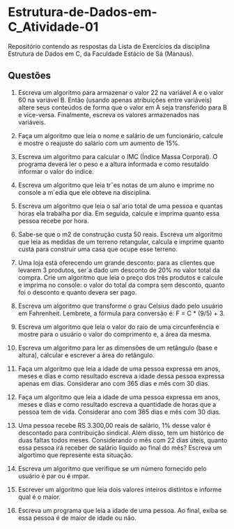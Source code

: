 # Estrutura-de-Dados-em-C_Atividade-01
Repositório contendo as respostas da Lista de Exercícios da disciplina Estrutura de Dados em C, da Faculdade Estácio de Sá (Manaus).

## Questões

1) Escreva um algoritmo para armazenar o valor 22 na variável A e o valor 60 na variável B.
Então (usando apenas atribuições entre variáveis) altere seus conteúdos de forma que o
valor em A seja transferido para B e vice-versa. Finalmente, escreva os valores
armazenados nas variáveis.

02. Faça um algoritmo que leia o nome e salário de um funcionário, calcule e mostre o
reajuste do salário com um aumento de 15%.

3. Escreva um algoritmo para calcular o IMC (Índice Massa Corporal). O programa deverá
ler o peso e a altura informada e como resutaldo informar o valor do índice.

4. Escreva um algoritmo que leia trˆes notas de um aluno e imprime no console a m´edia que ele
obteve na disciplina.

5. Escreva um algoritmo que leia o sal´ario total de uma pessoa e quantas horas ela trabalha
por dia. Em seguida, calcule e imprima quanto essa pessoa recebe por hora.

6. Sabe-se que o m2 de construção custa 50 reais. Escreva um algoritmo que leia as medidas
de um terreno retangular, calcula e imprime quanto custa para construir uma casa que
ocupe esse terreno.

7. Uma loja está oferecendo um grande desconto: para as clientes que levarem 3
produtos, ser´a dado um desconto de 20% no valor total da compra. Crie um algoritmo
que leia o preço dos três produtos e calcule e imprima no console: o valor do total da
compra sem desconto, quanto foi o desconto e quanto devera ser pago.

8. Escreva um algoritmo que transforme o grau Celsius dado pelo usuário em
Fahrenheit. Lembrete, a fórmula para conversão é: F = C * (9/5) + 3.

9. Escreva um algoritmo que leia o valor do raio de uma circunferência e mostre para o
usuário o valor do comprimento e, a área da mesma.

10. Escreva um algoritmo para ler as dimensôes de um retângulo (base e altura), calcular e
escrever a área do retângulo.

11. Faça um algoritmo que leia a idade de uma pessoa expressa em anos, meses e dias e
como resultado escreva a idade dessa pessoa expressa apenas em dias. Considerar
ano com 365 dias e mês com 30 dias.

12. Faça um algoritmo que leia a idade de uma pessoa expressa em anos, meses e dias e
como resultado escreva a quantidade de horas que a pessoa tem de vida. Considerar
ano com 365 dias e mês com 30 dias.

13. Uma pessoa recebe RS 3.300,00 reais de salário, 1% desse valor é descontado
para contribuição sindical. Além disso, tem um histórico de duas faltas todos meses.
Considerando o mês com 22 dias úteis, quanto essa pessoa irá receber de salário
líquido ao final do mês? Escreva um algortimo que represente esta situação.

14. Escreva um algoritmo que verifique se um número fornecido pelo usuário é par ou é
ımpar.

15. Escrever um algoritmo que leia dois valores inteiros distintos e informe qual é o maior.

16. Escreva um programa que leia a idade de uma pessoa. Ao final, exiba se essa pessoa é
de maior de idade ou não.

